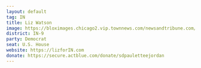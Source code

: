 ```yaml
---
layout: default
tag: IN
title: Liz Watson
image: https://bloximages.chicago2.vip.townnews.com/newsandtribune.com/content/tncms/assets/v3/editorial/6/a9/6a9e94cc-714f-11e7-8d24-f3f0b52557cb/597766244f9be.image.jpg
district: IN-9
party: Democrat
seat: U.S. House
website: https://lizforIN.com
donate: https://secure.actblue.com/donate/sdpauletteejordan
---
```

